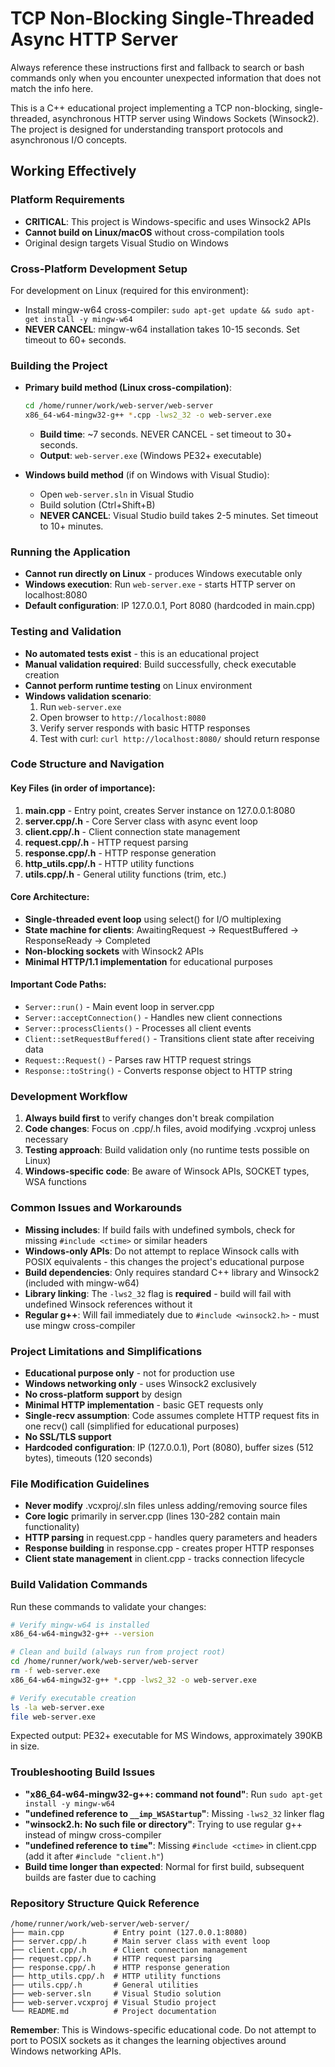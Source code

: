 # TCP Non-Blocking Single-Threaded Async HTTP Server

Always reference these instructions first and fallback to search or bash commands only when you encounter unexpected information that does not match the info here.

This is a C++ educational project implementing a TCP non-blocking, single-threaded, asynchronous HTTP server using Windows Sockets (Winsock2). The project is designed for understanding transport protocols and asynchronous I/O concepts.

## Working Effectively

### Platform Requirements
- **CRITICAL**: This project is Windows-specific and uses Winsock2 APIs
- **Cannot build on Linux/macOS** without cross-compilation tools
- Original design targets Visual Studio on Windows

### Cross-Platform Development Setup
For development on Linux (required for this environment):
- Install mingw-w64 cross-compiler: `sudo apt-get update && sudo apt-get install -y mingw-w64`
- **NEVER CANCEL**: mingw-w64 installation takes 10-15 seconds. Set timeout to 60+ seconds.

### Building the Project
- **Primary build method (Linux cross-compilation)**:
  ```bash
  cd /home/runner/work/web-server/web-server
  x86_64-w64-mingw32-g++ *.cpp -lws2_32 -o web-server.exe
  ```
  - **Build time**: ~7 seconds. NEVER CANCEL - set timeout to 30+ seconds.
  - **Output**: `web-server.exe` (Windows PE32+ executable)

- **Windows build method** (if on Windows with Visual Studio):
  - Open `web-server.sln` in Visual Studio
  - Build solution (Ctrl+Shift+B)
  - **NEVER CANCEL**: Visual Studio build takes 2-5 minutes. Set timeout to 10+ minutes.

### Running the Application
- **Cannot run directly on Linux** - produces Windows executable only
- **Windows execution**: Run `web-server.exe` - starts HTTP server on localhost:8080
- **Default configuration**: IP 127.0.0.1, Port 8080 (hardcoded in main.cpp)

### Testing and Validation
- **No automated tests exist** - this is an educational project
- **Manual validation required**: Build successfully, check executable creation
- **Cannot perform runtime testing** on Linux environment
- **Windows validation scenario**: 
  1. Run `web-server.exe`
  2. Open browser to `http://localhost:8080`
  3. Verify server responds with basic HTTP responses
  4. Test with curl: `curl http://localhost:8080/` should return response

### Code Structure and Navigation

#### Key Files (in order of importance):
1. **main.cpp** - Entry point, creates Server instance on 127.0.0.1:8080
2. **server.cpp/.h** - Core Server class with async event loop
3. **client.cpp/.h** - Client connection state management  
4. **request.cpp/.h** - HTTP request parsing
5. **response.cpp/.h** - HTTP response generation
6. **http_utils.cpp/.h** - HTTP utility functions
7. **utils.cpp/.h** - General utility functions (trim, etc.)

#### Core Architecture:
- **Single-threaded event loop** using select() for I/O multiplexing
- **State machine for clients**: AwaitingRequest → RequestBuffered → ResponseReady → Completed
- **Non-blocking sockets** with Winsock2 APIs
- **Minimal HTTP/1.1 implementation** for educational purposes

#### Important Code Paths:
- `Server::run()` - Main event loop in server.cpp
- `Server::acceptConnection()` - Handles new client connections
- `Server::processClients()` - Processes all client events
- `Client::setRequestBuffered()` - Transitions client state after receiving data
- `Request::Request()` - Parses raw HTTP request strings
- `Response::toString()` - Converts response object to HTTP string

### Development Workflow
1. **Always build first** to verify changes don't break compilation
2. **Code changes**: Focus on .cpp/.h files, avoid modifying .vcxproj unless necessary
3. **Testing approach**: Build validation only (no runtime tests possible on Linux)
4. **Windows-specific code**: Be aware of Winsock APIs, SOCKET types, WSA functions

### Common Issues and Workarounds
- **Missing includes**: If build fails with undefined symbols, check for missing `#include <ctime>` or similar headers
- **Windows-only APIs**: Do not attempt to replace Winsock calls with POSIX equivalents - this changes the project's educational purpose
- **Build dependencies**: Only requires standard C++ library and Winsock2 (included with mingw-w64)
- **Library linking**: The `-lws2_32` flag is **required** - build will fail with undefined Winsock references without it
- **Regular g++**: Will fail immediately due to `#include <winsock2.h>` - must use mingw cross-compiler

### Project Limitations and Simplifications
- **Educational purpose only** - not for production use
- **Windows networking only** - uses Winsock2 exclusively  
- **No cross-platform support** by design
- **Minimal HTTP implementation** - basic GET requests only
- **Single-recv assumption**: Code assumes complete HTTP request fits in one recv() call (simplified for educational purposes)
- **No SSL/TLS support**
- **Hardcoded configuration**: IP (127.0.0.1), Port (8080), buffer sizes (512 bytes), timeouts (120 seconds)

### File Modification Guidelines
- **Never modify** .vcxproj/.sln files unless adding/removing source files
- **Core logic** primarily in server.cpp (lines 130-282 contain main functionality)
- **HTTP parsing** in request.cpp - handles query parameters and headers
- **Response building** in response.cpp - creates proper HTTP responses
- **Client state management** in client.cpp - tracks connection lifecycle

### Build Validation Commands
Run these commands to validate your changes:
```bash
# Verify mingw-w64 is installed
x86_64-w64-mingw32-g++ --version

# Clean and build (always run from project root)
cd /home/runner/work/web-server/web-server
rm -f web-server.exe
x86_64-w64-mingw32-g++ *.cpp -lws2_32 -o web-server.exe

# Verify executable creation
ls -la web-server.exe
file web-server.exe
```

Expected output: PE32+ executable for MS Windows, approximately 390KB in size.

### Troubleshooting Build Issues
- **"x86_64-w64-mingw32-g++: command not found"**: Run `sudo apt-get install -y mingw-w64`
- **"undefined reference to `__imp_WSAStartup`"**: Missing `-lws2_32` linker flag
- **"winsock2.h: No such file or directory"**: Trying to use regular g++ instead of mingw cross-compiler
- **"undefined reference to `time`"**: Missing `#include <ctime>` in client.cpp (add it after `#include "client.h"`)
- **Build time longer than expected**: Normal for first build, subsequent builds are faster due to caching

### Repository Structure Quick Reference
```
/home/runner/work/web-server/web-server/
├── main.cpp           # Entry point (127.0.0.1:8080)
├── server.cpp/.h      # Main server class with event loop
├── client.cpp/.h      # Client connection management
├── request.cpp/.h     # HTTP request parsing
├── response.cpp/.h    # HTTP response generation  
├── http_utils.cpp/.h  # HTTP utility functions
├── utils.cpp/.h       # General utilities
├── web-server.sln     # Visual Studio solution
├── web-server.vcxproj # Visual Studio project
└── README.md          # Project documentation
```

**Remember**: This is Windows-specific educational code. Do not attempt to port to POSIX sockets as it changes the learning objectives around Windows networking APIs.